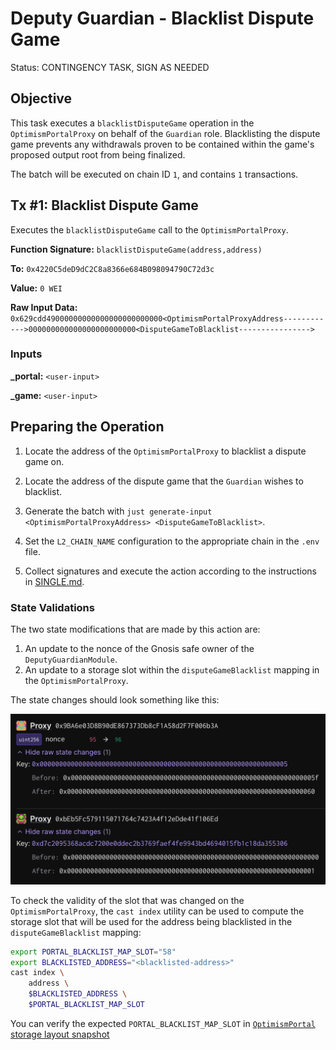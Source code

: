 # Deputy Guardian - Blacklist Dispute Game

Status: CONTINGENCY TASK, SIGN AS NEEDED

## Objective

This task executes a `blacklistDisputeGame` operation in the `OptimismPortalProxy` on behalf of the `Guardian` role. Blacklisting the dispute game prevents any withdrawals proven to be contained within the game's proposed output root from being finalized.

The batch will be executed on chain ID `1`, and contains `1` transactions.

## Tx #1: Blacklist Dispute Game

Executes the `blacklistDisputeGame` call to the `OptimismPortalProxy`.

**Function Signature:** `blacklistDisputeGame(address,address)`

**To:** `0x4220C5deD9dC2C8a8366e684B098094790C72d3c`

**Value:** `0 WEI`

**Raw Input Data:** `0x629cdd49000000000000000000000000<OptimismPortalProxyAddress------------>000000000000000000000000<DisputeGameToBlacklist---------------->`

### Inputs

**\_portal:** `<user-input>`

**\_game:** `<user-input>`

## Preparing the Operation

1. Locate the address of the `OptimismPortalProxy` to blacklist a dispute game on.

2. Locate the address of the dispute game that the `Guardian` wishes to blacklist.

3. Generate the batch with `just generate-input <OptimismPortalProxyAddress> <DisputeGameToBlacklist>`.

4. Set the `L2_CHAIN_NAME` configuration to the appropriate chain in the `.env` file.

5. Collect signatures and execute the action according to the instructions in [SINGLE.md](../../../../SINGLE.md).

### State Validations

The two state modifications that are made by this action are:

1. An update to the nonce of the Gnosis safe owner of the `DeputyGuardianModule`.
2. An update to a storage slot within the `disputeGameBlacklist` mapping in the `OptimismPortalProxy`.

The state changes should look something like this:

![state-diff](./images/state_diff.png)

To check the validity of the slot that was changed on the `OptimismPortalProxy`, the `cast index` utility can be used to compute the storage slot
that will be used for the address being blacklisted in the `disputeGameBlacklist` mapping:

```sh
export PORTAL_BLACKLIST_MAP_SLOT="58"
export BLACKLISTED_ADDRESS="<blacklisted-address>"
cast index \
    address \
    $BLACKLISTED_ADDRESS \
    $PORTAL_BLACKLIST_MAP_SLOT
```

You can verify the expected `PORTAL_BLACKLIST_MAP_SLOT` in [`OptimismPortal` storage layout snapshot](https://github.com/ethereum-optimism/optimism/blob/op-contracts/v1.4.0-rc.4/packages/contracts-bedrock/snapshots/storageLayout/OptimismPortal2.json#L93C1-L99C5)
